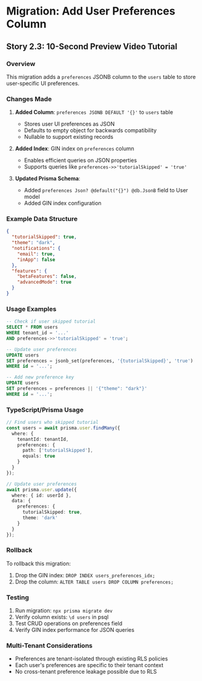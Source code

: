 # Migration: Add User Preferences Column

## Story 2.3: 10-Second Preview Video Tutorial

### Overview
This migration adds a `preferences` JSONB column to the `users` table to store user-specific UI preferences.

### Changes Made

1. **Added Column**: `preferences JSONB DEFAULT '{}'` to `users` table
   - Stores user UI preferences as JSON
   - Defaults to empty object for backwards compatibility
   - Nullable to support existing records

2. **Added Index**: GIN index on `preferences` column
   - Enables efficient queries on JSON properties
   - Supports queries like `preferences->>'tutorialSkipped' = 'true'`

3. **Updated Prisma Schema**:
   - Added `preferences Json? @default("{}") @db.JsonB` field to User model
   - Added GIN index configuration

### Example Data Structure

```json
{
  "tutorialSkipped": true,
  "theme": "dark",
  "notifications": {
    "email": true,
    "inApp": false
  },
  "features": {
    "betaFeatures": false,
    "advancedMode": true
  }
}
```

### Usage Examples

```sql
-- Check if user skipped tutorial
SELECT * FROM users
WHERE tenant_id = '...'
AND preferences->>'tutorialSkipped' = 'true';

-- Update user preferences
UPDATE users
SET preferences = jsonb_set(preferences, '{tutorialSkipped}', 'true')
WHERE id = '...';

-- Add new preference key
UPDATE users
SET preferences = preferences || '{"theme": "dark"}'
WHERE id = '...';
```

### TypeScript/Prisma Usage

```typescript
// Find users who skipped tutorial
const users = await prisma.user.findMany({
  where: {
    tenantId: tenantId,
    preferences: {
      path: ['tutorialSkipped'],
      equals: true
    }
  }
});

// Update user preferences
await prisma.user.update({
  where: { id: userId },
  data: {
    preferences: {
      tutorialSkipped: true,
      theme: 'dark'
    }
  }
});
```

### Rollback

To rollback this migration:
1. Drop the GIN index: `DROP INDEX users_preferences_idx;`
2. Drop the column: `ALTER TABLE users DROP COLUMN preferences;`

### Testing

1. Run migration: `npx prisma migrate dev`
2. Verify column exists: `\d users` in psql
3. Test CRUD operations on preferences field
4. Verify GIN index performance for JSON queries

### Multi-Tenant Considerations

- Preferences are tenant-isolated through existing RLS policies
- Each user's preferences are specific to their tenant context
- No cross-tenant preference leakage possible due to RLS